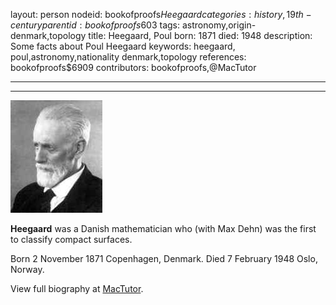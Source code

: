 layout: person
nodeid: bookofproofs$Heegaard
categories: history,19th-century
parentid: bookofproofs$603
tags: astronomy,origin-denmark,topology
title: Heegaard, Poul
born: 1871
died: 1948
description: Some facts about Poul Heegaard
keywords: heegaard, poul,astronomy,nationality denmark,topology
references: bookofproofs$6909
contributors: bookofproofs,@MacTutor

---


---

![Heegaard.jpg](https://github.com/bookofproofs/bookofproofs.github.io/blob/main/_sources/_assets/images/portraits/Heegaard.jpg?raw=true)

**Heegaard** was a Danish mathematician who (with Max Dehn) was the first to classify compact surfaces.

Born 2 November 1871 Copenhagen, Denmark. Died 7 February 1948 Oslo, Norway.


View full biography at [MacTutor](https://mathshistory.st-andrews.ac.uk/Biographies/Heegaard/).